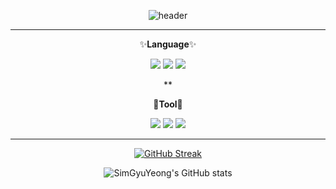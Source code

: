 <div align="center">

 ![header](https://capsule-render.vercel.app/api?type=waving&color=ff933a&height=300&section=header&text=Gyuyoung's%20GitHub&fontSize=50)
<div>

 ***

✨**Language**✨

<img src="https://img.shields.io/badge/C++-00599C?style=for-the-badge&logo=C%2B%2B&logoColor=white">
<img src="https://img.shields.io/badge/C Sharp-239120?style=for-the-badge&logo=C Sharp&logoColor=white">
<img src="https://img.shields.io/badge/C-A8B9CC?style=for-the-badge&logo=C&logoColor=white">
 
**

🔧**Tool**🔧

<img src="https://img.shields.io/badge/Visual Studio-5C2D91?style=for-the-badge&logo=Visual Studio&logoColor=black">
<img src="https://img.shields.io/badge/Unity-FFFFFF?style=for-the-badge&logo=Unity&logoColor=black">
<img src="https://img.shields.io/badge/Visual Studio Code-007ACC?style=for-the-badge&logo=Visual Studio Code&logoColor=black">

***

[![GitHub Streak](https://streak-stats.demolab.com?user=SimGyuYeong&theme=highcontrast&hide_border=true&locale=ko&date_format=n%2Fj%5B%2FY%5D)](https://git.io/streak-stats)

![SimGyuYeong's GitHub stats](https://github-readme-stats.vercel.app/api?username=SimGyuYeong&show_icons=true&theme=great-gatsby&locale=kr)
</div>
